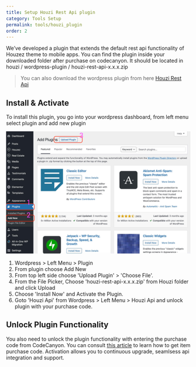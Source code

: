 ```yaml
---
title: Setup Houzi Rest Api plugin
category: Tools Setup
permalink: tools/houzi_plugin
order: 2
---
```


We’ve developed a plugin that extends the default rest api functionality of Houzez theme to mobile apps.
You can find the plugin inside your downloaded folder after purchase on codecanyon. It should be located in houzi / wordpress-plugin / houzi-rest-api-x.x.x.zip

> You can also download the wordpress plugin from here [Houzi Rest Api](https://github.com/booleanbites/houzi-rest-api/releases/latest.zip)

## Install & Activate
To install this plugin, you go into your wordpress dashboard, from left menu select plugin and add new plugin

![how to add houzi rest api wordpress plugin](../../images/upload-houzi-rest-api.jpg)

1. Wordpress > Left Menu > Plugin
2. From plugin choose Add New
3. From top left side choose 'Upload Plugin' > 'Choose File'.
4. From the File Picker, Choose 'houzi-rest-api-x.x.x.zip' from Houzi folder and click Upload
5. Choose 'Install Now' and Activate the Plugin.
6. Goto 'Houzi Api' from Wordpress > Left Menu > Houzi Api and unlock plugin with your purchase code.


## Unlock Plugin Functionality
You also need to unlock the plugin functionality with entering the purchase code from CodeCanyon. You can consult [this article](https://help.market.envato.com/hc/en-us/articles/202822600-Where-Is-My-Purchase-Code-) to learn how to get item purchase code. Activation allows you to continuous upgrade, seamlsess api integration and support.
